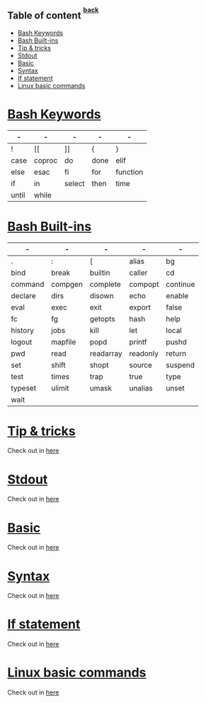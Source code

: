## Table of content <sup><sup>[back](../../README.md)</sup></sup>

- [Bash Keywords](#bash-keywords)
- [Bash Built-ins](#bash-built-ins)
- [Tip \& tricks](#tip--tricks)
- [Stdout](#stdout)
- [Basic](#basic)
- [Syntax](#syntax)
- [If statement](#if-statement)
- [Linux basic commands](#linux-basic-commands)

# [Bash Keywords](#table-of-content-back)

| -     | -      | -      | -    | -        |
| ----- | ------ | ------ | ---- | -------- |
| !     | [[     | ]]     | {    | }        |
| case  | coproc | do     | done | elif     |
| else  | esac   | fi     | for  | function |
| if    | in     | select | then | time     |
| until | while  |        |      |          |

# [Bash Built-ins](#table-of-content-back)

| -       | -       | -         | -        | -        |
| ------- | ------- | --------- | -------- | -------- |
| .       | :       | [         | alias    | bg       |
| bind    | break   | builtin   | caller   | cd       |
| command | compgen | complete  | compopt  | continue |
| declare | dirs    | disown    | echo     | enable   |
| eval    | exec    | exit      | export   | false    |
| fc      | fg      | getopts   | hash     | help     |
| history | jobs    | kill      | let      | local    |
| logout  | mapfile | popd      | printf   | pushd    |
| pwd     | read    | readarray | readonly | return   |
| set     | shift   | shopt     | source   | suspend  |
| test    | times   | trap      | true     | type     |
| typeset | ulimit  | umask     | unalias  | unset    |
| wait    |         |           |          |          |

# [Tip & tricks](#table-of-content-back)

Check out in [here](./0.tips&tricks.md)

# [Stdout](#table-of-content-back)

Check out in [here](./1.stdout-syntax.md)

# [Basic](#table-of-content-back)

Check out in [here](./2.basic-knowledge.md)

# [Syntax](#table-of-content-back)

Check out in [here](./3.shell-syntax.md)

# [If statement](#table-of-content-back)

Check out in [here](./4.if-statement.md)

# [Linux basic commands](#table-of-content-back)

Check out in [here](./5.linux-basic-command.md)
